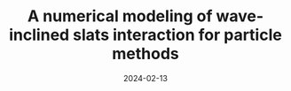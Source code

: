 ---
title: "A numerical modeling of wave-inclined slats interaction for particle methods"
collection: publications
permalink: /publication/2024-02-13-a-numerical-modeling-of-wave-inclined
date: 2024-02-13
venue: 'Ocean Engineering'
paperurl: 'https://doi.org/10.1016/j.oceaneng.2024.116699'
pubtype: 'journal'
citation: 'Pereira, L. S.; Amaro Jr., R. A.; Cheng, L. Y.; Sousa, F. S.; Karuka, G. M. (2024). &quot;A numerical modeling of wave-inclined slats interaction for particle methods.&quot; <i>Ocean Engineering</i>, 296'
---